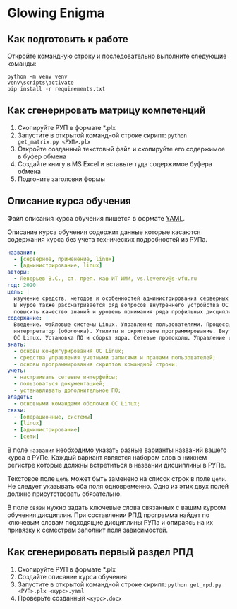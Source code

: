 # Glowing Enigma

## Как подготовить к работе

Откройте командную строку и последовательно выполните следующие команды:

```batch
python -m venv venv
venv\scripts\activate
pip install -r requirements.txt
```

## Как сгенерировать матрицу компетенций

1. Скопируйте РУП в формате *.plx
2. Запустите в открытой командной строке скрипт: `python get_matrix.py <РУП>.plx`
3. Откройте созданный текстовый файл и скопируйте его содержимое в буфер обмена
4. Создайте книгу в MS Excel и вставьте туда содержимое буфера обмена
5. Подгоните заголовки формы

## Описание курса обучения

Файл описания курса обучения пишется в формате [YAML](https://ru.wikipedia.org/wiki/YAML).

Описание курса обучения содержит данные которые касаются содержания курса без учета 
технических подробностей из РУПа.

```yaml
названия:
  - [серверное, применение, linux]
  - [администрирование, linux]
авторы:
  - Леверьев В.С., ст. преп. каф ИТ ИМИ, vs.leverev@s-vfu.ru
год: 2020
цель: |
  изучение средств, методов и особенностей администрирования серверных установок ОС Linux.
  В курсе также рассматривается ряд вопросов внутреннего устройства ОС Linux, позволяющих
  повысить качество знаний и уровень понимания ряда профильных дисциплин.
содержание: |
  Введение. Файловые системы Linux. Управление пользователями. Процессы. Командный
  интерпретатор (оболочка). Утилиты и скриптовое программирование. Внутреннее устройство
  ОС Linux. Установка ПО и сборка ядра. Сетевые протоколы. Управление сетью. Серверы.
знать:
  - основы конфигурирования ОС Linux;
  - средства управления учетными записями и правами пользователей;
  - основы программирования скриптов командной строки;
уметь:
  - настраивать сетевые интерфейсы;
  - пользоваться документацией;
  - устанавливать дополнительное ПО;
владеть:
  - основными командами оболочки ОС Linux;
связи:
  - [операционные, системы]
  - [linux]
  - [администрирование]
  - [сети]
```

В поле `названия` необходимо указать разные варианты названий вашего курса в РУПе. 
Каждый вариант является набором слов в нижнем регистре которые должны встретиться в названии дисциплины в РУПе.

Текстовое поле `цель` может быть заменено на список строк в поле `цели`. Не следует
указывать оба поля одновременно. Одно из этих двух полей должно
присутствовать обязательно.

В поле `связи` нужно задать ключевые слова связанных с вашим курсом обучения дисциплин.
При составлении РПД программа найдет по ключевым словам подходящие дисциплины РУПа и опираясь
на их привязку к семестрам заполнит поля зависимостей.

## Как сгенерировать первый раздел РПД

1. Скопируйте РУП в формате *.plx
2. Создайте описание курса обучения
3. Запустите в открытой командной строке скрипт: `python get_rpd.py <РУП>.plx <курс>.yaml`
4. Проверьте созданный `<курс>.docx`
